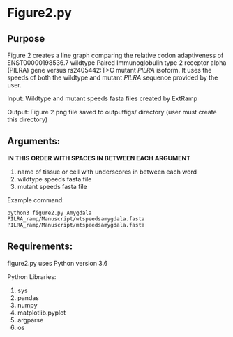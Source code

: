 # Figure2.py

## Purpose
Figure 2 creates a line graph comparing the relative codon adaptiveness of ENST00000198536.7 wildtype Paired Immunoglobulin type 2 receptor alpha (PILRA)  gene versus rs2405442:T>C mutant _PILRA_ isoform. It uses the speeds of both the wildtype and mutant _PILRA_ sequence provided by the user.

Input: Wildtype and mutant speeds fasta files created by ExtRamp

Output: Figure 2 png file saved to outputfigs/ directory (user must create this directory)

## Arguments:

**IN THIS ORDER WITH SPACES IN BETWEEN EACH ARGUMENT**

1. name of tissue or cell with underscores in between each word
2. wildtype speeds fasta file
3. mutant speeds fasta file

Example command:
```
python3 figure2.py Amygdala PILRA_ramp/Manuscript/wtspeedsamygdala.fasta PILRA_ramp/Manuscript/mtspeedsamygdala.fasta 
```

## Requirements:

figure2.py uses Python version 3.6 

Python Libraries:

1. sys
2. pandas
3. numpy
4. matplotlib.pyplot
5. argparse
6. os

